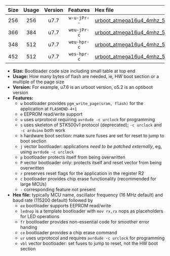 |Size|Usage|Version|Features|Hex file|
|:-:|:-:|:-:|:-:|:--|
|256|256|u7.7|`w-u-jPr--`|[urboot_atmega16u4_4mhz_500000bps_lednop_ur_vbl.hex](https://raw.githubusercontent.com/stefanrueger/urboot.hex/main/mcus/atmega16u4/fcpu_4mhz/500000_bps/urboot_atmega16u4_4mhz_500000bps_lednop_ur_vbl.hex)|
|366|384|u7.7|`weu-jPr-c`|[urboot_atmega16u4_4mhz_500000bps_ee_lednop_fr_ce_ur_vbl.hex](https://raw.githubusercontent.com/stefanrueger/urboot.hex/main/mcus/atmega16u4/fcpu_4mhz/500000_bps/urboot_atmega16u4_4mhz_500000bps_ee_lednop_fr_ce_ur_vbl.hex)|
|348|512|u7.7|`weu-hpr-c`|[urboot_atmega16u4_4mhz_500000bps_ee_lednop_fr_ce_ur.hex](https://raw.githubusercontent.com/stefanrueger/urboot.hex/main/mcus/atmega16u4/fcpu_4mhz/500000_bps/urboot_atmega16u4_4mhz_500000bps_ee_lednop_fr_ce_ur.hex)|
|452|512|u7.7|`wes-hpr-c`|[urboot_atmega16u4_4mhz_500000bps_ee_lednop_fr_ce.hex](https://raw.githubusercontent.com/stefanrueger/urboot.hex/main/mcus/atmega16u4/fcpu_4mhz/500000_bps/urboot_atmega16u4_4mhz_500000bps_ee_lednop_fr_ce.hex)|

- **Size:** Bootloader code size including small table at top end
- **Usage:** How many bytes of flash are needed, ie, HW boot section or a multiple of the page size
- **Version:** For example, u7.6 is an urboot version, o5.2 is an optiboot version
- **Features:**
  + `w` bootloader provides `pgm_write_page(sram, flash)` for the application at `FLASHEND-4+1`
  + `e` EEPROM read/write support
  + `u` uses urprotocol requiring `avrdude -c urclock` for programming
  + `s` uses skeleton of STK500v1 protocol (deprecated); `-c urclock` and `-c arduino` both work
  + `h` hardware boot section: make sure fuses are set for reset to jump to boot section
  + `j` vector bootloader: applications *need to be patched externally*, eg, using `avrdude -c urclock`
  + `p` bootloader protects itself from being overwritten
  + `P` vector bootloader only: protects itself and reset vector from being overwritten
  + `r` preserves reset flags for the application in the register R2
  + `c` bootloader provides chip erase functionality (recommended for large MCUs)
  + `-` corresponding feature not present
- **Hex file:** typically MCU name, oscillator frequency (16 MHz default) and baud rate (115200 default) followed by
  + `ee` bootloader supports EEPROM read/write
  + `lednop` is a template bootloader with `mov rx,rx` nops as placeholders for LED operations
  + `fr` bootloader provides non-essential code for smoother error handing
  + `ce` bootloader provides a chip erase command
  + `ur` uses urprotocol and requires `avrdude -c urclock` for programming
  + `vbl` vector bootloader: set fuses to jump to reset, not the HW boot section
